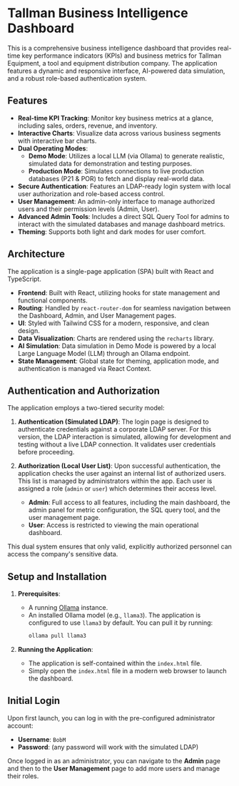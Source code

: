 # Tallman Business Intelligence Dashboard

This is a comprehensive business intelligence dashboard that provides real-time key performance indicators (KPIs) and business metrics for Tallman Equipment, a tool and equipment distribution company. The application features a dynamic and responsive interface, AI-powered data simulation, and a robust role-based authentication system.

## Features

- **Real-time KPI Tracking**: Monitor key business metrics at a glance, including sales, orders, revenue, and inventory.
- **Interactive Charts**: Visualize data across various business segments with interactive bar charts.
- **Dual Operating Modes**:
    - **Demo Mode**: Utilizes a local LLM (via Ollama) to generate realistic, simulated data for demonstration and testing purposes.
    - **Production Mode**: Simulates connections to live production databases (P21 & POR) to fetch and display real-world data.
- **Secure Authentication**: Features an LDAP-ready login system with local user authorization and role-based access control.
- **User Management**: An admin-only interface to manage authorized users and their permission levels (Admin, User).
- **Advanced Admin Tools**: Includes a direct SQL Query Tool for admins to interact with the simulated databases and manage dashboard metrics.
- **Theming**: Supports both light and dark modes for user comfort.

## Architecture

The application is a single-page application (SPA) built with React and TypeScript.

- **Frontend**: Built with React, utilizing hooks for state management and functional components.
- **Routing**: Handled by `react-router-dom` for seamless navigation between the Dashboard, Admin, and User Management pages.
- **UI**: Styled with Tailwind CSS for a modern, responsive, and clean design.
- **Data Visualization**: Charts are rendered using the `recharts` library.
- **AI Simulation**: Data simulation in Demo Mode is powered by a local Large Language Model (LLM) through an Ollama endpoint.
- **State Management**: Global state for theming, application mode, and authentication is managed via React Context.

## Authentication and Authorization

The application employs a two-tiered security model:

1.  **Authentication (Simulated LDAP)**: The login page is designed to authenticate credentials against a corporate LDAP server. For this version, the LDAP interaction is simulated, allowing for development and testing without a live LDAP connection. It validates user credentials before proceeding.

2.  **Authorization (Local User List)**: Upon successful authentication, the application checks the user against an internal list of authorized users. This list is managed by administrators within the app. Each user is assigned a role (`admin` or `user`) which determines their access level.
    -   **Admin**: Full access to all features, including the main dashboard, the admin panel for metric configuration, the SQL query tool, and the user management page.
    -   **User**: Access is restricted to viewing the main operational dashboard.

This dual system ensures that only valid, explicitly authorized personnel can access the company's sensitive data.

## Setup and Installation

1.  **Prerequisites**:
    -   A running [Ollama](https://ollama.com/) instance.
    -   An installed Ollama model (e.g., `llama3`). The application is configured to use `llama3` by default. You can pull it by running:
        ```bash
        ollama pull llama3
        ```

2.  **Running the Application**:
    -   The application is self-contained within the `index.html` file.
    -   Simply open the `index.html` file in a modern web browser to launch the dashboard.

## Initial Login

Upon first launch, you can log in with the pre-configured administrator account:

-   **Username**: `BobM`
-   **Password**: (any password will work with the simulated LDAP)

Once logged in as an administrator, you can navigate to the **Admin** page and then to the **User Management** page to add more users and manage their roles.
